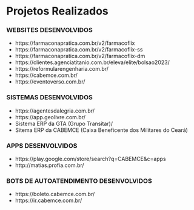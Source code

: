 <!DOCTYPE html>
<html lang="pt-BR">

<body>

<h1>Projetos Realizados</h1>

<h3>WEBSITES DESENVOLVIDOS</h3>

<ul>
<li>https://farmaconapratica.com.br/v2/farmacoflix</li>
<li>https://farmaconapratica.com.br/v2/farmacoflix-ss</li>
<li>https://farmaconapratica.com.br/v2/farmacoflix-dm</li>
<li>https://clientes.agenciatitanio.com.br/eleva/elite/bolsao2023/</li>
<li>https://reformularengenharia.com.br/</li>
<li>https://cabemce.com.br/</li>
<li>https://eventoverso.com.br/</li>
</ul>

<h3>SISTEMAS DESENVOLVIDOS</h3>
<ul>
<li>https://agentesdalegria.com.br/</li>
<li>https://app.geolivre.com.br/</li>
<li>Sistema ERP da GTA (Grupo Transitar)/</li>
<li>Sitema ERP da CABEMCE (Caixa Beneficente dos Militares do Ceará)</li>
</ul>  
  
  
<h3>APPS DESENVOLVIDOS</h3>

<ul>
<li>https://play.google.com/store/search?q=CABEMCE&c=apps</li>
<li>http://matias.profia.com.br/</li>
</ul>

<h3>BOTS DE AUTOATENDIMENTO DESENVOLVIDOS </h3>

<ul>
<li>https://boleto.cabemce.com.br/</li>
<li>https://ir.cabemce.com.br/</li>
</ul>

</body>

</html>
